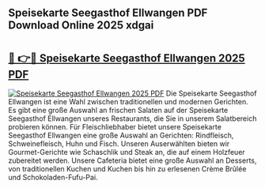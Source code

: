 ## Speisekarte Seegasthof Ellwangen PDF Download Online 2025 xdgai

# <h2><a href="http://gc6j91.nevu.top/?p=Speisekarte+Seegasthof+Ellwangen">🔗 👉🔴 Speisekarte Seegasthof Ellwangen 2025 PDF</a></h2>

[![Speisekarte Seegasthof Ellwangen 2025 PDF](https://i.imgur.com/dBaPXMq.png)](http://gc6j91.nevu.top/?p=Speisekarte+Seegasthof+Ellwangen)
Die Speisekarte Seegasthof Ellwangen ist eine Wahl zwischen traditionellen und modernen Gerichten. Es gibt eine große Auswahl an frischen Salaten auf der Speisekarte Seegasthof Ellwangen unseres Restaurants, die Sie in unserem Salatbereich probieren können. Für Fleischliebhaber bietet unsere Speisekarte Seegasthof Ellwangen eine große Auswahl an Gerichten: Rindfleisch, Schweinefleisch, Huhn und Fisch. Unseren Auserwählten bieten wir Gourmet-Gerichte wie Schaschlik und Steak an, die auf einem Holzfeuer zubereitet werden. Unsere Cafeteria bietet eine große Auswahl an Desserts, von traditionellen Kuchen und Kuchen bis hin zu erlesenen Crème Brûlée und Schokoladen-Fufu-Pai.
